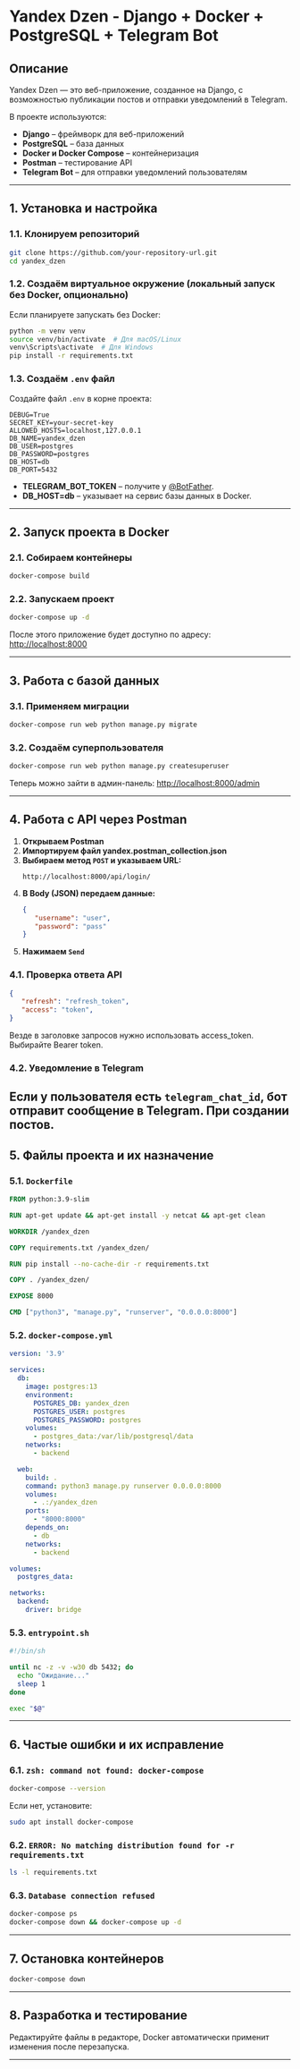 # Yandex Dzen - Django + Docker + PostgreSQL + Telegram Bot

## Описание

Yandex Dzen — это веб-приложение, созданное на Django, с возможностью публикации постов и отправки уведомлений в Telegram.

В проекте используются:
- **Django** – фреймворк для веб-приложений
- **PostgreSQL** – база данных
- **Docker и Docker Compose** – контейнеризация
- **Postman** – тестирование API
- **Telegram Bot** – для отправки уведомлений пользователям

---

## 1. Установка и настройка

### 1.1. Клонируем репозиторий
```bash
git clone https://github.com/your-repository-url.git
cd yandex_dzen
```

### 1.2. Создаём виртуальное окружение (локальный запуск без Docker, опционально)
Если планируете запускать без Docker:
```bash
python -m venv venv
source venv/bin/activate  # Для macOS/Linux
venv\Scripts\activate  # Для Windows
pip install -r requirements.txt
```

### 1.3. Создаём `.env` файл
Создайте файл `.env` в корне проекта:
```dotenv
DEBUG=True
SECRET_KEY=your-secret-key
ALLOWED_HOSTS=localhost,127.0.0.1
DB_NAME=yandex_dzen
DB_USER=postgres
DB_PASSWORD=postgres
DB_HOST=db
DB_PORT=5432
```
- **TELEGRAM_BOT_TOKEN** – получите у [@BotFather](https://t.me/BotFather).
- **DB_HOST=db** – указывает на сервис базы данных в Docker.

---

## 2. Запуск проекта в Docker

### 2.1. Собираем контейнеры
```bash
docker-compose build
```

### 2.2. Запускаем проект
```bash
docker-compose up -d
```

После этого приложение будет доступно по адресу:
[http://localhost:8000](http://localhost:8000)

---

## 3. Работа с базой данных

### 3.1. Применяем миграции
```bash
docker-compose run web python manage.py migrate
```

### 3.2. Создаём суперпользователя
```bash
docker-compose run web python manage.py createsuperuser
```
Теперь можно зайти в админ-панель:
[http://localhost:8000/admin](http://localhost:8000/admin)

---

## 4. Работа с API через Postman

1. **Открываем Postman**
2. **Импортируем файл yandex.postman_collection.json**
3. **Выбираем метод `POST` и указываем URL:**
   ```
   http://localhost:8000/api/login/
   ```
4. **В Body (JSON) передаем данные:**
   ```json
   {
      "username": "user",
      "password": "pass"
   }
   ```
5. **Нажимаем `Send`**

### 4.1. Проверка ответа API
```json
{
   "refresh": "refresh_token",
   "access": "token",
}
```
Везде в заголовке запросов нужно использовать access_token.
Выбирайте Bearer token.

### 4.2. Уведомление в Telegram
Если у пользователя есть `telegram_chat_id`, бот отправит сообщение в Telegram. 
При создании постов.
---

## 5. Файлы проекта и их назначение

### 5.1. `Dockerfile`
```dockerfile
FROM python:3.9-slim

RUN apt-get update && apt-get install -y netcat && apt-get clean

WORKDIR /yandex_dzen

COPY requirements.txt /yandex_dzen/

RUN pip install --no-cache-dir -r requirements.txt

COPY . /yandex_dzen/

EXPOSE 8000

CMD ["python3", "manage.py", "runserver", "0.0.0.0:8000"]
```

### 5.2. `docker-compose.yml`
```yaml
version: '3.9'

services:
  db:
    image: postgres:13
    environment:
      POSTGRES_DB: yandex_dzen
      POSTGRES_USER: postgres
      POSTGRES_PASSWORD: postgres
    volumes:
      - postgres_data:/var/lib/postgresql/data
    networks:
      - backend

  web:
    build: .
    command: python3 manage.py runserver 0.0.0.0:8000
    volumes:
      - .:/yandex_dzen
    ports:
      - "8000:8000"
    depends_on:
      - db
    networks:
      - backend

volumes:
  postgres_data:

networks:
  backend:
    driver: bridge
```

### 5.3. `entrypoint.sh`
```bash
#!/bin/sh

until nc -z -v -w30 db 5432; do
  echo "Ожидание..."
  sleep 1
done

exec "$@"
```

---

## 6. Частые ошибки и их исправление

### 6.1. `zsh: command not found: docker-compose`
```bash
docker-compose --version
```
Если нет, установите:
```bash
sudo apt install docker-compose
```

### 6.2. `ERROR: No matching distribution found for -r requirements.txt`
```bash
ls -l requirements.txt
```

### 6.3. `Database connection refused`
```bash
docker-compose ps
docker-compose down && docker-compose up -d
```

---

## 7. Остановка контейнеров
```bash
docker-compose down
```

---

## 8. Разработка и тестирование
Редактируйте файлы в редакторе, Docker автоматически применит изменения после перезапуска.

---

